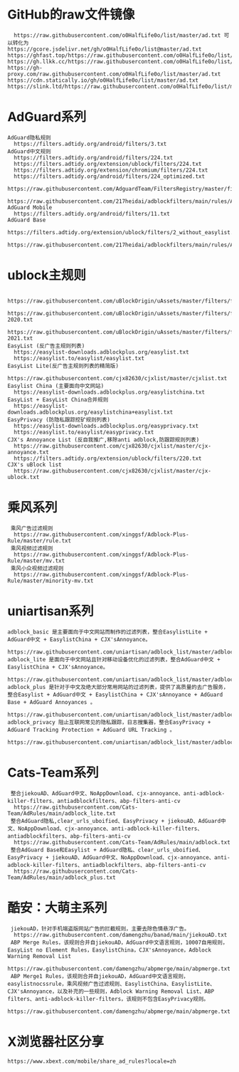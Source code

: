 # GitHub的raw文件镜像
      https://raw.githubusercontent.com/o0HalfLife0o/list/master/ad.txt 可以转化为
    https://gcore.jsdelivr.net/gh/o0HalfLife0o/list@master/ad.txt
    https://ghfast.top/https://raw.githubusercontent.com/o0HalfLife0o/list/master/ad.txt
    https://gh.llkk.cc/https://raw.githubusercontent.com/o0HalfLife0o/list/master/ad.txt
    https://gh-proxy.com/raw.githubusercontent.com/o0HalfLife0o/list/master/ad.txt
    https://cdn.statically.io/gh/o0HalfLife0o/list/master/ad.txt
    https://slink.ltd/https://raw.githubusercontent.com/o0HalfLife0o/list/master/ad.txt
# AdGuard系列
    AdGuard隐私规则
      https://filters.adtidy.org/android/filters/3.txt
    AdGuard中文规则
      https://filters.adtidy.org/android/filters/224.txt
      https://filters.adtidy.org/extension/ublock/filters/224.txt
      https://filters.adtidy.org/extension/chromium/filters/224.txt
      https://filters.adtidy.org/android/filters/224_optimized.txt
      https://raw.githubusercontent.com/AdguardTeam/FiltersRegistry/master/filters/filter_224_Chinese/filter.txt
      https://raw.githubusercontent.com/217heidai/adblockfilters/main/rules/AdGuard_Chinese_filter.txt
    AdGuard Mobile
      https://filters.adtidy.org/android/filters/11.txt
    AdGuard Base
      https://filters.adtidy.org/extension/ublock/filters/2_without_easylist.txt
      https://raw.githubusercontent.com/217heidai/adblockfilters/main/rules/AdGuard_Base_filter.txt
# ublock主规则
      https://raw.githubusercontent.com/uBlockOrigin/uAssets/master/filters/filters.txt
      https://raw.githubusercontent.com/uBlockOrigin/uAssets/master/filters/filters-2020.txt
      https://raw.githubusercontent.com/uBlockOrigin/uAssets/master/filters/filters-2021.txt
    EasyList (反广告主规则列表)
      https://easylist-downloads.adblockplus.org/easylist.txt
      https://easylist.to/easylist/easylist.txt
    EasyList Lite(反广告主规则列表的精简版)
      https://raw.githubusercontent.com/cjx82630/cjxlist/master/cjxlist.txt
    Easylist China (主要面向中文网站)
      https://easylist-downloads.adblockplus.org/easylistchina.txt
    EasyList + EasyList China合并规则
      https://easylist-downloads.adblockplus.org/easylistchina+easylist.txt
    EasyPrivacy (防隐私跟踪挖矿规则列表)
      https://easylist-downloads.adblockplus.org/easyprivacy.txt
      https://easylist.to/easylist/easyprivacy.txt
    CJX's Annoyance List (反自我推广,移除anti adblock,防跟踪规则列表)
      https://raw.githubusercontent.com/cjx82630/cjxlist/master/cjx-annoyance.txt
      https://filters.adtidy.org/extension/ublock/filters/220.txt
    CJX's uBlock list
      https://raw.githubusercontent.com/cjx82630/cjxlist/master/cjx-ublock.txt
# 乘风系列
     乘风广告过滤规则
      https://raw.githubusercontent.com/xinggsf/Adblock-Plus-Rule/master/rule.txt
     乘风视频过滤规则
      https://raw.githubusercontent.com/xinggsf/Adblock-Plus-Rule/master/mv.txt
     乘风小众视频过滤规则 
      https://raw.githubusercontent.com/xinggsf/Adblock-Plus-Rule/master/minority-mv.txt
# uniartisan系列
    adblock_basic 是主要面向于中文网站而制作的过滤列表，整合EasylistLite + AdGuard中文 + EasylistChina + CJX'sAnnoyance。
      https://raw.githubusercontent.com/uniartisan/adblock_list/master/adblock.txt
    adblock_lite 是面向于中文网站且针对移动设备优化的过滤列表，整合AdGuard中文 + EasylistChina + CJX'sAnnoyance。
      https://raw.githubusercontent.com/uniartisan/adblock_list/master/adblock_lite.txt
    adblock_plus 是针对于中文及绝大部分常用网站的过滤列表，提供了高质量的去广告服务，整合Easylist + AdGuard中文 + EasylistChina + CJX'sAnnoyance + AdGuard Base + AdGuard Annoyances 。
      https://raw.githubusercontent.com/uniartisan/adblock_list/master/adblock_plus.txt
    adblock_privacy 阻止互联网常见的隐私跟踪，日志搜集器，整合EasyPrivacy + AdGuard Tracking Protection + AdGuard URL Tracking 。
      https://raw.githubusercontent.com/uniartisan/adblock_list/master/adblock_privacy.txt
# Cats-Team系列
     整合jiekouAD、AdGuard中文、NoAppDownload、cjx-annoyance、anti-adblock-killer-filters、antiadblockfilters、abp-filters-anti-cv
      https://raw.githubusercontent.com/Cats-Team/AdRules/main/adblock_lite.txt
     整合AdGuard隐私,clear_urls_uboified、EasyPrivacy + jiekouAD、AdGuard中文、NoAppDownload、cjx-annoyance、anti-adblock-killer-filters、antiadblockfilters、abp-filters-anti-cv
      https://raw.githubusercontent.com/Cats-Team/AdRules/main/adblock.txt
     整合AdGuard Base和Easylist + AdGuard隐私、clear_urls_uboified、EasyPrivacy + jiekouAD、AdGuard中文、NoAppDownload、cjx-annoyance、anti-adblock-killer-filters、antiadblockfilters、abp-filters-anti-cv
      https://raw.githubusercontent.com/Cats-Team/AdRules/main/adblock_plus.txt
# 酷安：大萌主系列
     jiekouAD，针对手机端盗版网站广告的拦截规则，主要去除色情悬浮广告。
      https://raw.githubusercontent.com/damengzhu/banad/main/jiekouAD.txt
     ABP Merge Rules，该规则合并自jiekouAD，AdGuard中文语言规则，10007自用规则，EasyList no Element Rules，EasylistChina，CJX'sAnnoyance，Adblock Warning Removal List 
      https://raw.githubusercontent.com/damengzhu/abpmerge/main/abpmerge.txt
     ABP Merge1 Rules，该规则合并自jiekouAD，AdGuard中文语言规则，easylistnocssrule，乘风视频广告过滤规则、EasylistChina、EasylistLite、CJX'sAnnoyance，以及补充的一些规则，Adblock Warning Removal List、ABP filters、anti-adblock-killer-filters，该规则不包含EasyPrivacy规则。
      https://raw.githubusercontent.com/damengzhu/abpmerge/main/abpmerge.txt
# X浏览器社区分享
    https://www.xbext.com/mobile/share_ad_rules?locale=zh
